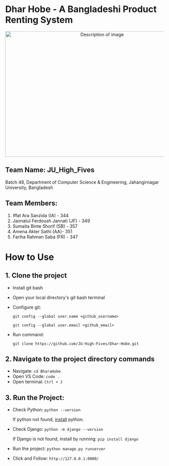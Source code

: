 # Dhar Hobe - A Bangladeshi Product Renting System
<p align="center">
  <img src="https://github.com/JU-High-Fives/Dhar-Hobe/raw/66ba0ce31a3d514fef39cb7b3a0345c176c27743/resources/Dhar%20Hobe%20Image%20by%20SB.png" alt="Description of image" width="600" height="400">
</p>

## Team Name: JU_High_Fives

Batch 48, Department of Computer Science & Engineering, Jahangirnagar University, Bangladesh

## Team Members:

1. Iffat Ara Sanzida (IA) - 344
2. Jannatul Ferdoush Jannati (JF) - 349
3. Sumaita Binte Shorif (SB) - 357
4. Amena Akter Sathi (AA)- 351
5. Fariha Rahman Saba (FR) - 347

# How to Use
## 1. Clone the project
- Install git bash
- Open your local directory's git bash terminal
- Configure git:
    
  `git config --global user.name <github_username>`
  
  `git config --global user.email <github_email>`
    
- Run command:
    
  `git clone https://github.com/JU-High-Fives/Dhar-Hobe.git`

## 2. Navigate to the project directory commands
- Navigate:
  `cd BharaHobe`
- Open VS Code:
  `code .`
- Open terminal:
  `Ctrl + J`
  
## 3. Run the Project:
- Check Python:
  `python --version`

  If python not found, [install](https://youtu.be/Gznz5Slw2Qg?si=PC2ZsaJLipd_8ERQ) python.
  
- Check Django:
  `python -m django --version`

  If Django is not found, install by running:
  `pip install django`
  
- Run the project:
   `python manage.py runserver`
  
- Click and Follow: `http://127.0.0.1:8000/` 
